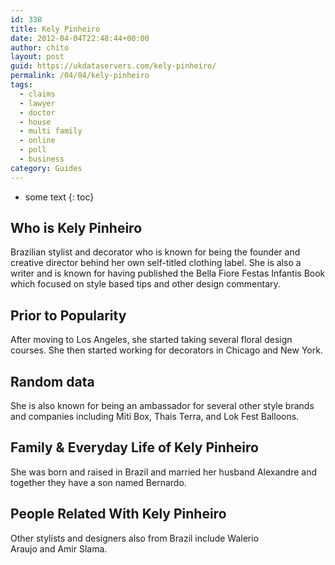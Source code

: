 ```yaml
---
id: 338
title: Kely Pinheiro
date: 2012-04-04T22:48:44+00:00
author: chito
layout: post
guid: https://ukdataservers.com/kely-pinheiro/
permalink: /04/04/kely-pinheiro
tags:
  - claims
  - lawyer
  - doctor
  - house
  - multi family
  - online
  - poll
  - business
category: Guides
---
```


* some text
{: toc}


## Who is  Kely Pinheiro
                  
                  
                  
Brazilian stylist and decorator who is known for being the founder and creative director behind her own self-titled clothing label. She is also a writer and is known for having published the Bella Fiore Festas Infantis Book which focused on style based tips and other design commentary. 
                  
                
                
                
## Prior to Popularity 
                  
                  
                  
After moving to Los Angeles, she started taking several floral design courses. She then started working for decorators in Chicago and New York. 
                  
                
                
                
## Random data 
                  
                  
                  
She is also known for being an ambassador for several other style brands and companies including Miti Box, Thais Terra, and Lok Fest Balloons. 
                  
                
                
                
## Family & Everyday Life of Kely Pinheiro
                  
                  
                  
She was born and raised in Brazil and married her husband Alexandre and together they have a son named Bernardo. 
                  
                
                
                
## People Related With  Kely Pinheiro
                  
                  
                  
Other stylists and designers also from Brazil include Walerio Araujo and Amir Slama. 
                  
                
              
            
          
          
          
    
    
  
